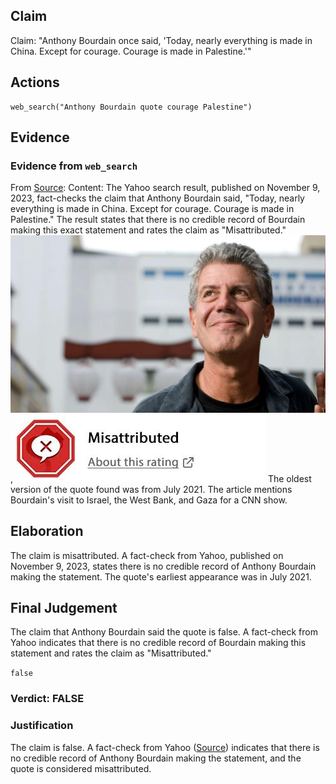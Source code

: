 ## Claim
Claim: "Anthony Bourdain once said, 'Today, nearly everything is made in China. Except for courage. Courage is made in Palestine.'"

## Actions
```
web_search("Anthony Bourdain quote courage Palestine")
```

## Evidence
### Evidence from `web_search`
From [Source](https://www.yahoo.com/entertainment/fact-check-anthony-bourdain-once-140000174.html): 
Content: The Yahoo search result, published on November 9, 2023, fact-checks the claim that Anthony Bourdain said, "Today, nearly everything is made in China. Except for courage. Courage is made in Palestine." The result states that there is no credible record of Bourdain making this exact statement and rates the claim as "Misattributed." ![image 5151](media/2025-08-23_01-33-1755912783-802360.jpg), ![image 5152](media/2025-08-23_01-33-1755912783-990171.jpg) The oldest version of the quote found was from July 2021. The article mentions Bourdain's visit to Israel, the West Bank, and Gaza for a CNN show.


## Elaboration
The claim is misattributed. A fact-check from Yahoo, published on November 9, 2023, states there is no credible record of Anthony Bourdain making the statement. The quote's earliest appearance was in July 2021.


## Final Judgement
The claim that Anthony Bourdain said the quote is false. A fact-check from Yahoo indicates that there is no credible record of Bourdain making this statement and rates the claim as "Misattributed."

`false`


### Verdict: FALSE

### Justification
The claim is false. A fact-check from Yahoo ([Source](https://www.yahoo.com/entertainment/fact-check-anthony-bourdain-once-140000174.html)) indicates that there is no credible record of Anthony Bourdain making the statement, and the quote is considered misattributed.

